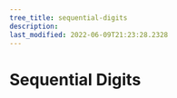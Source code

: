 ```yaml
---
tree_title: sequential-digits
description: 
last_modified: 2022-06-09T21:23:28.2328
---
```


# Sequential Digits
